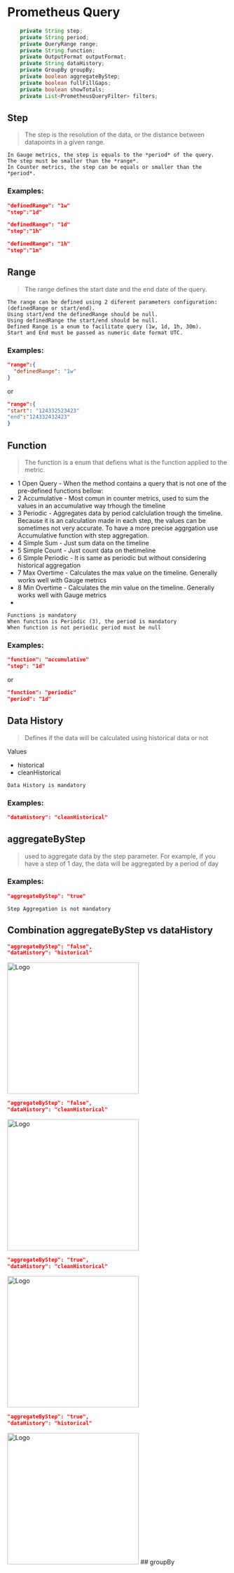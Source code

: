 # Prometheus Query


```java
    private String step;
    private String period;
    private QueryRange range;
    private String function;
    private OutputFormat outputFormat;
    private String dataHistory;
    private GroupBy groupBy;
    private boolean aggregateByStep;
    private boolean fullFillGaps;
    private boolean showTotals;
    private List<PrometheusQueryFilter> filters;

```
## Step
> The step is the resolution of the data, or the distance between datapoints in a given range. 


```
In Gauge metrics, the step is equals to the *period* of the query.
The step must be smaller than the *range*.
In Counter metrics, the step can be equals or smaller than the *period*.
```

### Examples:

```json
"definedRange": "1w"
"step":"1d"
```

```json
"definedRange": "1d"
"step":"1h"
```

```json
"definedRange": "1h"
"step":"1m"
```


## Range
>The range defines the start date and the end date of the query. 

```
The range can be defined using 2 diferent parameters configuration: (definedRange or start/end).
Using start/end the definedRange should be null.
Using definedRange the start/end should be null.
Defined Range is a enum to facilitate query (1w, 1d, 1h, 30m).
Start and End must be passed as numeric date format UTC.
```

### Examples:

```json
"range":{
  "definedRange": "1w"
}
```
or 

```json
"range":{
"start": "124332523423"
"end":"124332432423"
}
```


## Function
>The function is a enum that defiens what is the function applied to the metric.

- 1 Open Query - When the method contains a query that is not one of the pre-defined functions bellow:
- 2 Accumulative - Most comun in counter metrics, used to sum the values in an accumulative way trhough the timeline
- 3 Periodic - Aggregates data by period calclulation trough the timeline. Because it is an calculation made in each step, the values can be sometimes not very accurate. To have a more precise aggrgation use Accumulative function with step aggregation.
- 4 Simple Sum - Just sum data on the timeline
- 5 Simple Count  - Just count data on thetimeline
- 6 Simple Periodic - It is same as periodic but without considering historical aggregation
- 7 Max Overtime - Calculates the max value on the timeline. Generally works well with Gauge metrics
- 8 Min Overtime - Calculates the min value on the timeline. Generally works well with Gauge metrics
- 
```
Functions is mandatory
When function is Periodic (3), the period is mandatory
When function is not periodic period must be null
```



### Examples:

```json
"function": "accumulative"
"step": "1d"
```
or 

```json
"function": "periodic"
"period": "1d"
```

## Data History
> Defines if the data will be calculated using historical data or not

Values
- historical
- cleanHistorical

```
Data History is mandatory
```

### Examples:

```json
"dataHistory": "cleanHistorical"
```

## aggregateByStep
> used to aggregate data by the step parameter.
>For example, if you have a step of 1 day, the data will be aggregated by a period of day

### Examples:

```json
"aggregateByStep": "true"
```

```
Step Aggregation is not mandatory
```
## Combination aggregateByStep vs dataHistory


```json
"aggregateByStep": "false",
"dataHistory": "historical"
``` 

<img src="https://github.com/CheckmarxDev/ast-metrics-documentation/blob/master/imgs/no_aggregation_historical.png" alt="Logo" width="300" >

```json
"aggregateByStep": "false",
"dataHistory": "cleanHistorical"
``` 

<img src="https://github.com/CheckmarxDev/ast-metrics-documentation/blob/master/imgs/no_aggregation_clean_historical.png" alt="Logo" width="300" >

```json
"aggregateByStep": "true",
"dataHistory": "cleanHistorical"
``` 

<img src="https://github.com/CheckmarxDev/ast-metrics-documentation/blob/master/imgs/step_aggregation_clean_historical.png" alt="Logo" width="300" >

```json
"aggregateByStep": "true",
"dataHistory": "historical"
``` 

<img src="https://github.com/CheckmarxDev/ast-metrics-documentation/blob/master/imgs/ste_aggregation_clean_historical.png" alt="Logo" width="300" >
## groupBy
